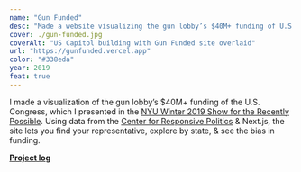 ```yaml
---
name: "Gun Funded"
desc: "Made a website visualizing the gun lobby’s $40M+ funding of U.S. Congress, December 2019. Open source."
cover: ./gun-funded.jpg
coverAlt: "US Capitol building with Gun Funded site overlaid"
url: "https://gunfunded.vercel.app"
color: "#338eda"
year: 2019
feat: true
---
```


I made a visualization of the gun lobby’s $40M+ funding of the U.S. Congress, which I presented in the [NYU Winter 2019 Show for the Recently Possible](https://itp.nyu.edu/shows/winter2019/). Using data from the [Center for Responsive Politics](https://www.opensecrets.org/) & Next.js, the site lets you find your representative, explore by state, & see the bias in funding.

[**Project log**](https://edu.lachlanjc.com/2019-11-26_cc_final_project/)
